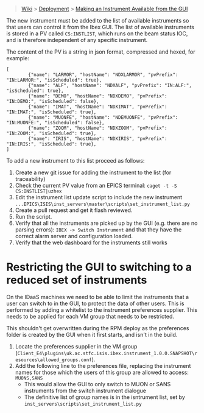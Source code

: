 > [Wiki](Home) > [Deployment](Deployment) > [Making an Instrument Available from the GUI](Making-an-Instrument-Available-from-the-GUI)

The new instrument must be added to the list of available instruments so that users can control it from the Ibex GUI. The list of available instruments is stored in a PV called `CS:INSTLIST`, which runs on the beam status IOC, and is therefore independent of any specific instrument.

The content of the PV is a string in json format, compressed and hexed, for example:

```
[
        {"name": "LARMOR", "hostName": "NDXLARMOR", "pvPrefix": "IN:LARMOR:", "isScheduled": true},
        {"name": "ALF", "hostName": "NDXALF", "pvPrefix": "IN:ALF:", "isScheduled": true},
        {"name": "DEMO", "hostName": "NDXDEMO", "pvPrefix": "IN:DEMO:", "isScheduled": false},
        {"name": "IMAT", "hostName": "NDXIMAT", "pvPrefix": "IN:IMAT:", "isScheduled": true},
        {"name": "MUONFE", "hostName": "NDEMUONFE", "pvPrefix": "IN:MUONFE:", "isScheduled": false},
        {"name": "ZOOM", "hostName": "NDXZOOM", "pvPrefix": "IN:ZOOM:", "isScheduled": true},
        {"name": "IRIS", "hostName": "NDXIRIS", "pvPrefix": "IN:IRIS:", "isScheduled": true},
]
```

To add a new instrument to this list proceed as follows:

1. Create a new git issue for adding the instrument to the list (for traceability)
1. Check the current PV value from an EPICS terminal: `caget -t -S CS:INSTLIST|uzhex`
1. Edit the instrument list update script to include the new instrument `...EPICS\ISIS\inst_servers\master\scripts\set_instrument_list.py`
1. Create a pull request and get it flash reviewed.
1. Run the script.
1. Verify that all the instruments are picked up by the GUI (e.g. there are no parsing errors): `IBEX -> Switch Instrument` and that they have the correct alarm server and configuration loaded.
1. Verify that the web dashboard for the instruments still works

# Restricting the GUI to switching to a reduced set of instruments
On the IDaaS machines we need to be able to limit the instruments that a user can switch to in the GUI, to protect the data of other users. This is performed by adding a whitelist to the instrument preferences supplier. This needs to be applied for each VM group that needs to be restricted.

This shouldn't get overwritten during the RPM deploy as the preferences folder is created by the GUI when it first starts, and isn't in the build.

1. Locate the preferences supplier in the VM group (`Client_E4\plugins\uk.ac.stfc.isis.ibex.instrument_1.0.0.SNAPSHOT\resources\allowed_groups.conf`).
1. Add the following line to the preferences file, replacing the instrument names for those which the users of this group are allowed to access:
`MUONS,SANS`
   - This would allow the GUI to only switch to MUON or SANS instruments from the switch instrument dialogue
   - The definitive list of group names is in the isntrument list, set by `inst_servers\scripts\set_instrument_list.py`
